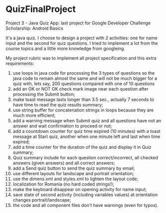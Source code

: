 # QuizFinalProject
Project 3 - Java Quiz App: last project for Google Developer Challenge Scholarship: Android Basics

It's a java quiz. I choose to design a project with 2 activities: one for name input and the second for quiz questions.
I tried to implement a lot from the course topics and a little more knowledge from googleing. 

My project rubric was to implement all project specification and this extra requirements: 

1. use loops in java code for processing the 3 types of questions so the java code to remain almost the same 
   and will not be much bigger for a quiz with, lets say, 200 questions compared with one of 10 questions
2. add an OK or NOT OK check mark image near each question after processing the Submit button;
3. make toast message lasts longer than 3.5 sec., actually 7 seconds to have time to read the quiz results summary;
4. use string buffer for concatenation strings in loops because they are much more efficient;
5. add a warning message when Submit quiz and all questions have not an answer and wait confirmation to proceed or not;
6. add a countdown counter for quiz time expired (10 minutes) with a toast message at Start quiz, another when one minute left
   and last when time expired;
7. add a time counter for the duration of the quiz and display it in Quiz summary;
8. Quiz summary include for each question correct/incorrect, all checked answers (given answers) and all correct answers;
9. add a Send quiz button to send the quiz summary by email;
10. use different layouts for landscape and portrait orientation; 
11. use the dimens.xml and styles.xml to lighten the layout code; 
12. localization for Romania (no hard coded strings!); 
13. make the keyboard disappear on opening activity for name input; 
14. save state of second activity (including variables values) at orientation changes portrait/landscape;
15. the code and all component files don't have warnings (even for typos).
